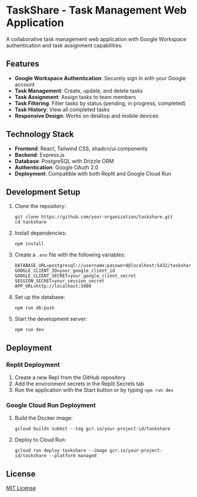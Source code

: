 # TaskShare - Task Management Web Application

A collaborative task management web application with Google Workspace authentication and task assignment capabilities.

## Features

- **Google Workspace Authentication**: Securely sign in with your Google account
- **Task Management**: Create, update, and delete tasks
- **Task Assignment**: Assign tasks to team members
- **Task Filtering**: Filter tasks by status (pending, in progress, completed)
- **Task History**: View all completed tasks
- **Responsive Design**: Works on desktop and mobile devices

## Technology Stack

- **Frontend**: React, Tailwind CSS, shadcn/ui components
- **Backend**: Express.js
- **Database**: PostgreSQL with Drizzle ORM
- **Authentication**: Google OAuth 2.0
- **Deployment**: Compatible with both Replit and Google Cloud Run

## Development Setup

1. Clone the repository:
   ```
   git clone https://github.com/your-organization/taskshare.git
   cd taskshare
   ```

2. Install dependencies:
   ```
   npm install
   ```

3. Create a `.env` file with the following variables:
   ```
   DATABASE_URL=postgresql://username:password@localhost:5432/taskshare
   GOOGLE_CLIENT_ID=your_google_client_id
   GOOGLE_CLIENT_SECRET=your_google_client_secret
   SESSION_SECRET=your_session_secret
   APP_URL=http://localhost:5000
   ```

4. Set up the database:
   ```
   npm run db:push
   ```

5. Start the development server:
   ```
   npm run dev
   ```

## Deployment

### Replit Deployment

1. Create a new Repl from the GitHub repository
2. Add the environment secrets in the Replit Secrets tab
3. Run the application with the Start button or by typing `npm run dev`

### Google Cloud Run Deployment

1. Build the Docker image:
   ```
   gcloud builds submit --tag gcr.io/your-project-id/taskshare
   ```

2. Deploy to Cloud Run:
   ```
   gcloud run deploy taskshare --image gcr.io/your-project-id/taskshare --platform managed
   ```

## License

[MIT License](LICENSE)
